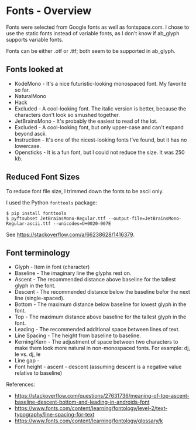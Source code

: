 # Fonts - Overview

Fonts were selected from Google fonts as well as fontspace.com. I chose to use
the static fonts instead of variable fonts, as I don't know if ab_glyph supports
variable fonts.

Fonts can be either .otf or .ttf; both seem to be supported in ab_glyph.

## Fonts looked at

* KodeMono - It's a nice futuristic-looking monospaced font. My favorite so far.
* NaturalMono
* Hack
* Excluded - A cool-looking font. The italic version is better, because the
characters don't look so smushed together.
* JetBrainsMono - It's probably the easiest to read of the lot.
* Excluded - A cool-looking font, but only upper-case and can't expand beyond
ascii.
* Instruction - It's one of the nicest-looking fonts I've found, but it has no
lowercase.
* Opensticks - It is a fun font, but I could not reduce the size. It was 250 kb.


## Reduced Font Sizes

To reduce font file size, I trimmed down the fonts to be ascii only.

I used the Python `fonttools` package:

```shell
$ pip install fonttools
$ pyftsubset JetBrainsMono-Regular.ttf --output-file=JetBrainsMono-Regular-ascii.ttf --unicodes=U+0020-007E
```

See https://stackoverflow.com/a/66238628/1416379.


## Font terminology

* Glyph - Item in font (character)
* Baseline - The imaginary line the glyphs rest on.
* Ascent - The recommended distance above baseline for the tallest glyph in the font.
* Descent - The recommended distance below the baseline befor the next line (single-spaced).
* Bottom - The maximum distance below baseline for lowest glyph in the font.
* Top - The maximum distance above baseline for the tallest glyph in the font.
* Leading - The recommended additional space between lines of text.
* Line Spacing - The height from baseline to baseline.
* Kerning/Kern - The adjustment of space between two characters to make them look more natural in non-monospaced fonts. For example: dj, le vs. dj, le
* Line gap - 
* Font height - ascent - descent (assuming descent is a negative value relative to baseline)

References:
* https://stackoverflow.com/questions/27631736/meaning-of-top-ascent-baseline-descent-bottom-and-leading-in-androids-font
* https://www.fonts.com/content/learning/fontology/level-2/text-typography/line-spacing-for-text
* https://www.fonts.com/content/learning/fontology/glossary/k


